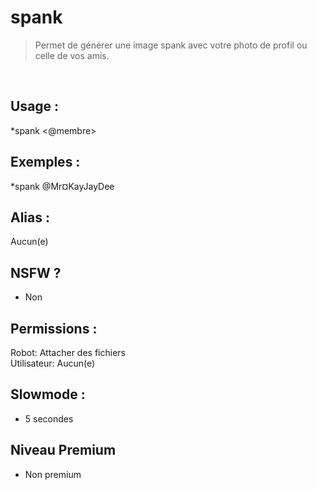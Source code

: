 # spank

> Permet de générer une image spank avec votre photo de profil ou celle de vos amis.

<br>

## Usage :

*spank <@membre>

## Exemples :

*spank @Mr¤KayJayDee

## Alias :

Aucun(e)

## NSFW ?

- Non

## Permissions :

Robot: Attacher des fichiers
<br>
Utilisateur: Aucun(e)

## Slowmode :

- 5 secondes

## Niveau Premium

- Non premium